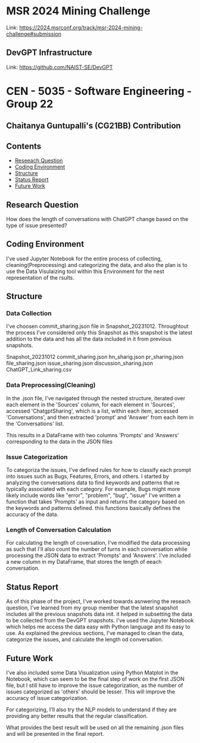 # MSR 2024 Mining Challenge
Link: https://2024.msrconf.org/track/msr-2024-mining-challenge#submission
## DevGPT Infrastructure
Link: https://github.com/NAIST-SE/DevGPT

# CEN - 5035 - Software Engineering - Group 22
## Chaitanya Guntupalli's (CG21BB) Contribution

## Contents

- [Reseeach Question](##researchquestion)
- [Coding Environment](##codingenvironment)
- [Structure](##structure)
- [Status Report](##statusreport)
- [Future Work](##futurework)

## Research Question

How does the length of conversations with ChatGPT change based on the type of issue presented? 

## Coding Environment

I've used Jupyter Notebook for the entire process of collecting, cleaning(Preprocessing) and categorizing the data, and also the plan is to use the Data Visulaizing tool within this Environment for the nest representation of the rsults.

## Structure

### Data Collection

I've choosen commit_sharing.json file in Snapshot_20231012. Throughtout the process I've considered only this Snapshot as this snapshot is the latest addition to the data and has all the data included in it from previous snapshots.

Snapshot_20231012
	commit_sharing.json
	hn_sharig.json
	pr_sharing.json
	file_sharing.json
	issue_sharing.json
	discussion_sharing.json
	ChatGPT_Link_sharing.csv

### Data Preprocessing(Cleaning)

In the .json file, I've navigated through the nested structure, iterated over each element in the 'Sources' column, for each element in 'Sources', accessed 'ChatgptSharing', which is a list, within each item, accessed 'Conversations', and then extracted 'prompt' and 'Answer' from each item in the 'Conversations' list.

This results in a DataFrame with two columns 'Prompts' and 'Answers' corresponding to the data in the JSON files

### Issue Categorization

To categoriza the issues, I've defined rules for how to classify each prompt into issues such as Bugs, Features, Errors, and others. I started by analyzing the conversations data to find keywords and patterns that re typically associated wth each category.
For example, Bugs might more likely include words like "error", "problem", "bug", "issue"
I've written a function that takes 'Prompts' as input and returns the category based on the keywords and patterns defined. this functions basically defines the accuracy of the data.

### Length of Conversation Calculation

For calculating the length of coversation, I've modified the data processing as such that I'll also count the number of turns in each conversation while processing the JSON data to extract 'Prompts' and 'Answers'.
I've included a new column in my DataFrame, that stores the length of eeach conversation.

## Status Report

As of this phase of the project, I've worked towards asnwering the reseach question, I've learned from my group member that the latest snapshot includes all the previous snapshots data init. it helped in subsetting the data to be collected from the DevGPT snapshots. I've used the Jupyter Notebook which helps me access the data easy with Python language and its easy to use. As explained the previous sections, I've managed to clean the data, categorize the issues, and calculate the length od conversation.

## Future Work

I've also included some Data Visualization using Python Matplot in the Notebook, which can seem to be the final step of work on the first JSON file, but I still have to improve the issue categorization, as the number of issues categorized as 'others' should be lesser. 
This will improve the accuracy of issue categorization.

For categorizing, I'll also try the NLP models to understand if they are providing any better results that the regular classification.

What provides the best result will be used on all the remaining .json files and will be presented in the final report.

